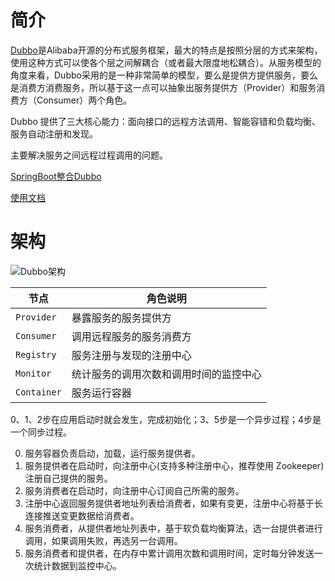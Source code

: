 # 简介

[Dubbo](http://dubbo.apache.org/en-us/docs/user/preface/architecture.html)是Alibaba开源的分布式服务框架，最大的特点是按照分层的方式来架构，使用这种方式可以使各个层之间解耦合（或者最大限度地松耦合）。从服务模型的角度来看，Dubbo采用的是一种非常简单的模型，要么是提供方提供服务，要么是消费方消费服务，所以基于这一点可以抽象出服务提供方（Provider）和服务消费方（Consumer）两个角色。

Dubbo 提供了三大核心能力：面向接口的远程方法调用、智能容错和负载均衡、服务自动注册和发现。

主要解决服务之间远程过程调用的问题。

[SpringBoot整合Dubbo](https://github.com/apache/incubator-dubbo-spring-boot-project)

[使用文档](http://dubbo.apache.org/zh-cn/docs/user/quick-start.html)



# 架构

![Dubbo架构](https://dubbo.apache.org/imgs/dev/dubbo-framework.jpg)

| 节点        | 角色说明                               |
| ----------- | -------------------------------------- |
| `Provider`  | 暴露服务的服务提供方                   |
| `Consumer`  | 调用远程服务的服务消费方               |
| `Registry`  | 服务注册与发现的注册中心               |
| `Monitor`   | 统计服务的调用次数和调用时间的监控中心 |
| `Container` | 服务运行容器                           |

0、1、2步在应用启动时就会发生，完成初始化；3、5步是一个异步过程；4步是一个同步过程。

0. 服务容器负责启动，加载，运行服务提供者。
1. 服务提供者在启动时，向注册中心(支持多种注册中心，推荐使用 Zookeeper)注册自己提供的服务。
2. 服务消费者在启动时，向注册中心订阅自己所需的服务。
3. 注册中心返回服务提供者地址列表给消费者，如果有变更，注册中心将基于长连接推送变更数据给消费者。
4. 服务消费者，从提供者地址列表中，基于软负载均衡算法，选一台提供者进行调用，如果调用失败，再选另一台调用。
5. 服务消费者和提供者，在内存中累计调用次数和调用时间，定时每分钟发送一次统计数据到监控中心。